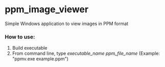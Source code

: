 # ppm_image_viewer
Simple Windows application to view images in PPM format

### How to use:
1. Build executable
2. From command line, type _executable_name ppm_file_name_ (Example: "ppmv.exe example.ppm")

